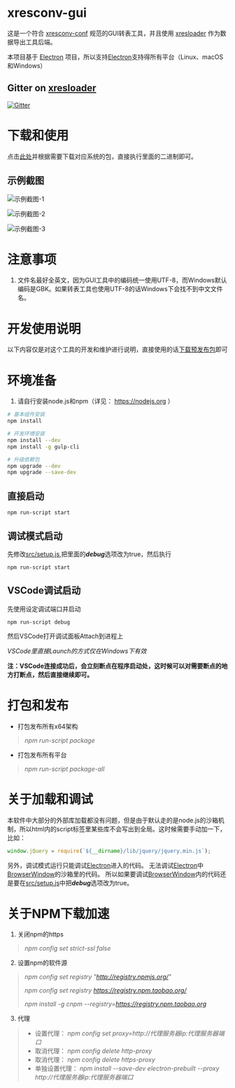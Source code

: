 xresconv-gui
==========

这是一个符合 [xresconv-conf](https://github.com/xresloader/xresconv-conf) 规范的GUI转表工具，并且使用 [xresloader](https://github.com/xresloader/xresloader) 作为数据导出工具后端。

本项目基于 [Electron](http://electron.atom.io/) 项目，所以支持[Electron](http://electron.atom.io/)支持得所有平台（Linux、macOS和Windows）

Gitter on [xresloader](https://github.com/xresloader/xresloader)
------
[![Gitter](https://badges.gitter.im/xresloader/xresloader.svg)](https://gitter.im/xresloader/xresloader?utm_source=badge&utm_medium=badge&utm_campaign=pr-badge)

下载和使用
======
点击[此处](https://github.com/xresloader/xresconv-gui/releases)并根据需要下载对应系统的包，直接执行里面的二进制即可。

示例截图
------
![示例截图-1](doc/snapshoot-1.png)

![示例截图-2](doc/snapshoot-2.png)

![示例截图-3](doc/snapshoot-3.png)

注意事项
======
1. 文件名最好全英文，因为GUI工具中的编码统一使用UTF-8，而Windows默认编码是GBK。如果转表工具也使用UTF-8的话Windows下会找不到中文文件名。

开发使用说明
======
以下内容仅是对这个工具的开发和维护进行说明，直接使用的话[下载预发布包](https://github.com/xresloader/xresconv-gui/releases)即可

环境准备
======
1. 请自行安装node.js和npm（详见： https://nodejs.org ）

```bash
# 基本组件安装
npm install

# 开发环境安装
npm install --dev
npm install -g gulp-cli

# 升级依赖包
npm upgrade --dev
npm upgrade --save-dev
```

直接启动
------
```
npm run-script start
```

调试模式启动
------

先修改[src/setup.js](src/setup.js),把里面的***debug***选项改为true，然后执行

```
npm run-script start
```

VSCode调试启动
------

先使用设定调试端口并启动

```
npm run-script debug
```

然后VSCode打开调试面板Attach到进程上


*VSCode里直接Launch的方式仅在Windows下有效*

**注：VSCode连接成功后，会立刻断点在程序启动处，这时候可以对需要断点的地方打断点，然后直接继续即可。**

打包和发布
======
+ 打包发布所有x64架构
> *npm run-script package*

+ 打包发布所有平台
> *npm run-script package-all*

关于加载和调试
======
本软件中大部分的外部库加载都没有问题，但是由于默认走的是node.js的沙箱机制，所以html内的script标签里某些库不会写出到全局。这时候需要手动加一下，比如：
```javascript
window.jQuery = require(`${__dirname}/lib/jquery/jquery.min.js`);
```

另外，调试模式运行只能调试[Electron](http://electron.atom.io/)进入的代码。
无法调试[Electron](http://electron.atom.io/)中[BrowserWindow](http://electron.atom.io/docs/api/browser-window/)的沙箱里的代码。
所以如果要调试[BrowserWindow](http://electron.atom.io/docs/api/browser-window/)内的代码还是要在[src/setup.js](src/setup.js)中把***debug***选项改为true。

关于NPM下载加速
======
1. 关闭npm的https
> *npm config set strict-ssl false* 

2. 设置npm的软件源
> *npm config set registry "http://registry.npmjs.org/"*
> 
> *npm config set registry https://registry.npm.taobao.org/*
> 
> *npm install -g cnpm --registry=https://registry.npm.taobao.org*

3. 代理
> + 设置代理： *npm config set proxy=http://代理服务器ip:代理服务器端口*
> + 取消代理： *npm config delete http-proxy*
> + 取消代理： *npm config delete https-proxy*
> + 单独设置代理： *npm install --save-dev electron-prebuilt --proxy http://代理服务器ip:代理服务器端口*